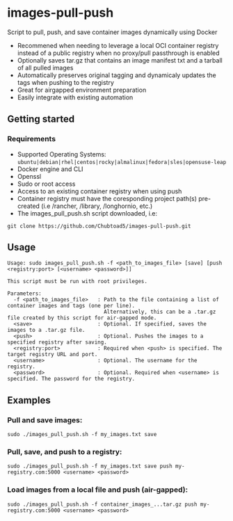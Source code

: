 # images-pull-push
Script to pull, push, and save container images dynamically using Docker
- Recommened when needing to leverage a local OCI container registry instead of a public registry when no proxy/pull passthrough is enabled
- Optionally saves tar.gz that contains an image manifest txt and a tarball of all pulled images
- Automatically preserves original tagging and dynamicaly updates the tags when pushing to the registry
- Great for airgapped environment preparation
- Easily integrate with existing automation

## Getting started

### Requirements
- Supported Operating Systems:  ```ubuntu|debian|rhel|centos|rocky|almalinux|fedora|sles|opensuse-leap```
- Docker engine and CLI
- Openssl
- Sudo or root access
- Access to an existing container registry when using push
- Container registry must have the coresponding project path(s) pre-created (i.e /rancher, /library, /longhornio, etc.)
- The images_pull_push.sh script downloaded, i.e:
```
git clone https://github.com/Chubtoad5/images-pull-push.git
```

##  Usage
```
Usage: sudo images_pull_push.sh -f <path_to_images_file> [save] [push <registry:port> [<username> <password>]]

This script must be run with root privileges.

Parameters:
  -f <path_to_images_file>   : Path to the file containing a list of container images and tags (one per line).
                               Alternatively, this can be a .tar.gz file created by this script for air-gapped mode.
  <save>                     : Optional. If specified, saves the images to a .tar.gz file.
  <push>                     : Optional. Pushes the images to a specified registry after saving.
  <registry:port>            : Required when <push> is specified. The target registry URL and port.
  <username>                 : Optional. The username for the registry.
  <password>                 : Optional. Required when <username> is specified. The password for the registry.
  ```

## Examples
### Pull and save images:
```
sudo ./images_pull_push.sh -f my_images.txt save
```

### Pull, save, and push to a registry:
```
sudo ./images_pull_push.sh -f my_images.txt save push my-registry.com:5000 <username> <password>
```

### Load images from a local file and push (air-gapped):
```
sudo ./images_pull_push.sh -f container_images_...tar.gz push my-registry.com:5000 <username> <password>
```
